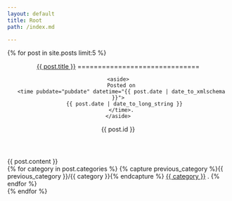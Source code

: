 ```yaml
---
layout: default
title: Root
path: /index.md

---
```


{% for post in site.posts limit:5 %}
<article>
  <header markdown="1">
  <a href="{{ post.url }}">{{ post.title }}</a>
  ==============================

    <aside>
      Posted on
      <time pubdate="pubdate" datetime="{{ post.date | date_to_xmlschema }}">
        {{ post.date | date_to_long_string }}
      </time>.
    </aside>
  {{ post.id }}
  </header>
  {{ post.content }}
  <nav>
    {% for category in post.categories %}
    {% capture previous_category %}{{ previous_category }}/{{ category }}{% endcapture %}
    <a href="{{ previous_category }}">{{ category }}</a> .
    {% endfor %}
  </nav>
</article>
{% endfor %}